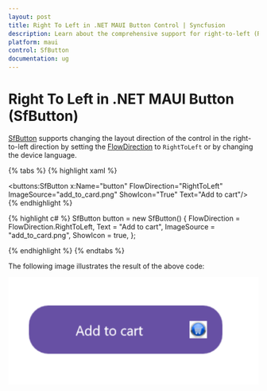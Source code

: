 ```yaml
---
layout: post
title: Right To Left in .NET MAUI Button Control | Syncfusion
description: Learn about the comprehensive support for right-to-left (RTL) directionality within the Syncfusion .NET MAUI Button, also known as the SfButton control.
platform: maui
control: SfButton
documentation: ug
---
```


# Right To Left in .NET MAUI Button (SfButton)

[SfButton](https://help.syncfusion.com/cr/maui/Syncfusion.Maui.Buttons.SfButton.html) supports changing the layout direction of the control in the right-to-left direction by setting the [FlowDirection](https://learn.microsoft.com/en-us/dotnet/api/microsoft.maui.controls.device.flowdirection?view=net-maui-7.0) to `RightToLeft` or by changing the device language.

{% tabs %}
{% highlight xaml %}

<buttons:SfButton x:Name="button"
                FlowDirection="RightToLeft"
                ImageSource="add_to_card.png"
                ShowIcon="True" 
                Text="Add to cart"/>
{% endhighlight %}

{% highlight c# %}
SfButton button = new SfButton()
{
    FlowDirection = FlowDirection.RightToLeft,
    Text = "Add to cart",
    ImageSource = "add_to_card.png",
    ShowIcon = true,
};

{% endhighlight %}
{% endtabs %}

The following image illustrates the result of the above code:

![.NET MAUI RTL support](images/right-to-left/RTL.png)
